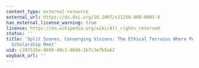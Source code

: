 ```yaml
---
content_type: external-resource
external_url: https://dx.doi.org/10.1007/s11256-008-0095-9
has_external_license_warning: true
license: https://en.wikipedia.org/wiki/All_rights_reserved
status: ''
title: 'Split Scenes, Converging Visions: The Ethical Terrains Where PAR and Borderlands
  Scholarship Meet'
uid: c397535e-9699-40c1-8688-1b7c3e7b5a62
wayback_url: ''
---
```

